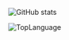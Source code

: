 
![GitHub stats]([https://github-readme-stats.vercel.app/api?username=dayo05&show_icons=true&theme=radical](https://github-readme-stats.vercel.app/api?username=jason-li-831202&show_icons=true&theme=radical))

![TopLanguage](https://github-readme-stats.vercel.app/api/top-langs/?username=jason-li-831202&langs_count=10&layout=compact&theme=radical")


<!--
**jason-li-831202/jason-li-831202** is a ✨ _special_ ✨ repository because its `README.md` (this file) appears on your GitHub profile.

Here are some ideas to get you started:

- 🔭 I’m currently working on ...
- 🌱 I’m currently learning ...
- 👯 I’m looking to collaborate on ...
- 🤔 I’m looking for help with ...
- 💬 Ask me about ...
- 📫 How to reach me: ...
- 😄 Pronouns: ...
- ⚡ Fun fact: ...
-->
